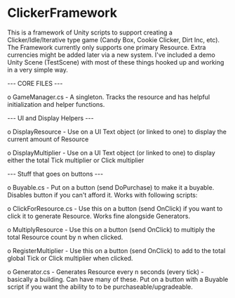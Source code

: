 # ClickerFramework

This is a framework of Unity scripts to support creating a Clicker/Idle/Iterative type game (Candy Box, Cookie Clicker, Dirt Inc, etc).
The Framework currently only supports one primary Resource. Extra currencies might be added later via a new system.
I've included a demo Unity Scene (TestScene) with most of these things hooked up and working in a very simple way.

--- CORE FILES ---

o GameManager.cs - A singleton. Tracks the resource and has helpful initialization and helper functions.


--- UI and Display Helpers ---

o DisplayResource - Use on a UI Text object (or linked to one) to display the current amount of Resource

o DisplayMultiplier - Use on a UI Text object (or linked to one) to display either the total Tick multiplier or Click multiplier


--- Stuff that goes on buttons ---

o Buyable.cs - Put on a button (send DoPurchase) to make it a buyable. Disables button if you can't afford it. Works with following scripts:

o ClickForResource.cs - Use this on a button (send OnClick) if you want to click it to generate Resource. Works fine alongside Generators.

o MultiplyResource - Use this on a button (send OnClick) to multiply the total Resource count by n when clicked.

o RegisterMultiplier - Use this on a button (send OnClick) to add to the total global Tick or Click multiplier when clicked.

o Generator.cs - Generates Resource every n seconds (every tick) - basically a building. Can have many of these.  Put on a button with a Buyable script if you want the ability to to be purchaseable/upgradeable.


